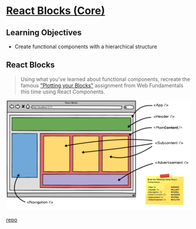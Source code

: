 # [React Blocks (Core)](https://login.codingdojo.com/m/754/16723/124562)

## Learning Objectives

- Create functional components with a hierarchical structure

## React Blocks

>Using what you've learned about functional components, recreate the famous ["Plotting your Blocks"](https://login.codingdojo.com/m/201/7502/53343) assignment from Web Fundamentals this time using React Components.

![](1696008782__reactblockswireframe.png)

[repo](https://github.com/tmax818/react-blocks)